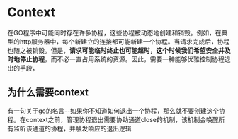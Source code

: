 # Context

在GO程序中可能同时存在许多协程，这些协程被动态地创建和销毁。例如，在典型的http服务器中，每个新建立的连接都可能新建一个协程。当请求完成后，协程也随之被销毁。但是，**请求可能临时终止也可能超时，这个时候我们希望安全并及时地停止协程**，而不必一直占用系统的资源。因此，需要一种能够优雅控制协程退出的手段，


## 为什么需要context

有一句关于go的名言--如果你不知道如何退出一个协程，那么就不要创建这个协程。在context之前，管理协程退出需要协助通道close的机制，该机制会唤醒所有监听该通道的协程，并触发响应的退出逻辑
